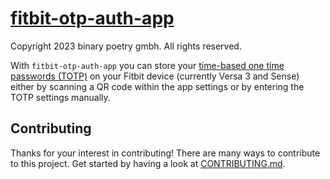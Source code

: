 # [fitbit-otp-auth-app](https://github.com/remigius42/fitbit-otp-auth-app)

Copyright 2023 binary poetry gmbh. All rights reserved.

With `fitbit-otp-auth-app` you can store your [time-based one time
passwords
(TOTP)](https://en.wikipedia.org/wiki/Time-based_one-time_password) on
your Fitbit device (currently Versa 3 and Sense) either by scanning a QR
code within the app settings or by entering the TOTP settings manually.

## Contributing

Thanks for your interest in contributing! There are many ways to contribute to
this project. Get started by having a look at
[CONTRIBUTING.md](./CONTRIBUTING.md).
